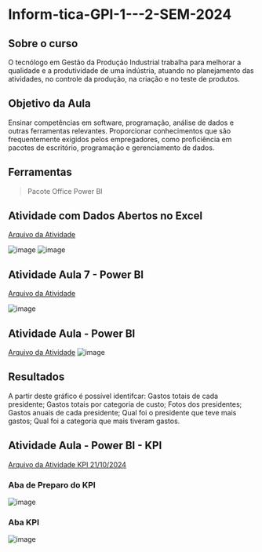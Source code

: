 # Inform-tica-GPI-1---2-SEM-2024

## Sobre o curso

O tecnólogo em Gestão da Produção Industrial trabalha para melhorar a qualidade e a produtividade de uma indústria, atuando no planejamento das atividades, no controle da produção, na criação e no teste de produtos.

## Objetivo da Aula

Ensinar competências em software, programação, análise de dados e outras ferramentas relevantes.
Proporcionar conhecimentos que são frequentemente exigidos pelos empregadores, como proficiência em pacotes de escritório, programação e gerenciamento de dados.

 ## Ferramentas 
 > Pacote Office
 > Power BI


## Atividade com Dados Abertos no Excel 

[Arquivo da Atividade](https://github.com/CamilaMoraes913/Inform-tica-GPI-1---2-SEM-2024/blob/27044d6b2caf9f7505a306696b806e0a0ec64ad7/Usando%20f%C3%B3rmulas%20e%20dados%20abertos_Camila%20GPI%201.xlsx)

![image](https://github.com/user-attachments/assets/7bdbb2ae-c7e5-4196-ada1-9e497391bd56)
![image](https://github.com/user-attachments/assets/1268d524-2d25-4743-83c7-9d250583a3e4)


## Atividade Aula 7 - Power BI

[Arquivo da Atividade](https://github.com/CamilaMoraes913/Inform-tica-GPI-1---2-SEM-2024/blob/b505a0140fd4898564e6807b0222446964b05ebe/Tarefa%201_Power%20BI_Camila.pbix)

![image](https://github.com/user-attachments/assets/ac170834-08d8-43c6-a145-82dde25cb7d7)

## Atividade Aula - Power BI 
[Arquivo da Atividade](https://github.com/CamilaMoraes913/Inform-tica-GPI-1---2-SEM-2024/blob/3eb6cd2838cd4092ec206f8d872e4d05fb6ade6e/Tarefa%202%20Power%20BI%20dados%20abertos%20e%20Github.pbix)
![image](https://github.com/user-attachments/assets/76c3af94-652c-41ed-bed3-ec11bfb2333a)

## Resultados 
A partir deste gráfico é possível identifcar: Gastos totais de cada presidente; Gastos totais por categoria de custo; Fotos dos presidentes; Gastos anuais de cada presidente; Qual foi o presidente que teve mais gastos; Qual foi a categoria que mais tiveram gastos.

## Atividade Aula - Power BI - KPI
[Arquivo da Atividade KPI 21/10/2024](https://github.com/CamilaMoraes913/Inform-tica-GPI-1---2-SEM-2024/blob/3dd81509ec89c62cfd2feef0ac5ba74b5fec14c4/CamilafiliaisDAX.pbix)

### Aba de Preparo do KPI
![image](https://github.com/user-attachments/assets/9130372a-bdfc-49db-8c64-4958eef440e8)

### Aba KPI
![image](https://github.com/user-attachments/assets/db9a2ab0-3317-4efe-83cb-262e3e8dd171)
